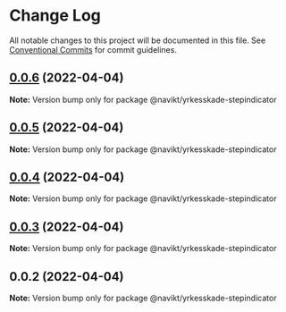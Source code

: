 # Change Log

All notable changes to this project will be documented in this file.
See [Conventional Commits](https://conventionalcommits.org) for commit guidelines.

## [0.0.6](https://github.com/navikt/yrkesskade-frontend-felles/compare/@navikt/yrkesskade-stepindicator@0.0.5...@navikt/yrkesskade-stepindicator@0.0.6) (2022-04-04)

**Note:** Version bump only for package @navikt/yrkesskade-stepindicator





## [0.0.5](https://github.com/navikt/yrkesskade-frontend-felles/compare/@navikt/yrkesskade-stepindicator@0.0.4...@navikt/yrkesskade-stepindicator@0.0.5) (2022-04-04)

**Note:** Version bump only for package @navikt/yrkesskade-stepindicator





## [0.0.4](https://github.com/navikt/yrkesskade-frontend-felles/compare/@navikt/yrkesskade-stepindicator@0.0.3...@navikt/yrkesskade-stepindicator@0.0.4) (2022-04-04)

**Note:** Version bump only for package @navikt/yrkesskade-stepindicator





## [0.0.3](https://github.com/navikt/yrkesskade-frontend-felles/compare/@navikt/yrkesskade-stepindicator@0.0.2...@navikt/yrkesskade-stepindicator@0.0.3) (2022-04-04)

**Note:** Version bump only for package @navikt/yrkesskade-stepindicator





## 0.0.2 (2022-04-04)

**Note:** Version bump only for package @navikt/yrkesskade-stepindicator
